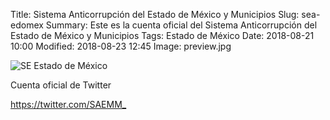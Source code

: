 Title: Sistema Anticorrupción del Estado de México y Municipios
Slug: sea-edomex
Summary: Este es la cuenta oficial del Sistema Anticorrupción del Estado de México y Municipios
Tags: Estado de México
Date: 2018-08-21 10:00
Modified: 2018-08-23 12:45
Image: preview.jpg

<img class="img-fluid" src="seaedomex.jpg" alt="SE Estado de México">

Cuenta oficial de Twitter

<https://twitter.com/SAEMM_>

